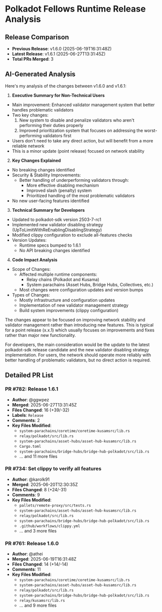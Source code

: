 # Polkadot Fellows Runtime Release Analysis

## Release Comparison
- **Previous Release**: v1.6.0 (2025-06-19T16:31:48Z)
- **Latest Release**: v1.6.1 (2025-06-27T13:31:45Z)
- **Total PRs Merged**: 3

## AI-Generated Analysis

Here's my analysis of the changes between v1.6.0 and v1.6.1:

1. **Executive Summary for Non-Technical Users**
- Main improvement: Enhanced validator management system that better handles problematic validators
- Two key changes:
  1. New system to disable and penalize validators who aren't performing their duties properly
  2. Improved prioritization system that focuses on addressing the worst-performing validators first
- Users don't need to take any direct action, but will benefit from a more reliable network
- This is a minor update (point release) focused on network stability

2. **Key Changes Explained**
- No breaking changes identified
- Security & Stability Improvements:
  - Better handling of underperforming validators through:
    - More effective disabling mechanism
    - Improved slash (penalty) system
    - Prioritized handling of the most problematic validators
- No new user-facing features identified

3. **Technical Summary for Developers**
- Updated to polkadot-sdk version 2503-7-rc1
- Implemented new validator disabling strategy (UpToLimitWithReEnablingDisablingStrategy)
- Modified clippy configuration to exclude all-features checks
- Version Updates:
  - Runtime specs bumped to 1.6.1
  - No API breaking changes identified

4. **Code Impact Analysis**
- Scope of Changes:
  - Affected multiple runtime components:
    - Relay chains (Polkadot and Kusama)
    - System parachains (Asset Hubs, Bridge Hubs, Collectives, etc.)
  - Most changes were configuration updates and version bumps
- Types of Changes:
  - Mostly infrastructure and configuration updates
  - Implementation of new validator management strategy
  - Build system improvements (clippy configuration)

The changes appear to be focused on improving network stability and validator management rather than introducing new features. This is typical for a point release (x.x.1) which usually focuses on improvements and fixes rather than major new functionality.

For developers, the main consideration would be the update to the latest polkadot-sdk release candidate and the new validator disabling strategy implementation. For users, the network should operate more reliably with better handling of problematic validators, but no direct action is required.

## Detailed PR List

### PR #782: Release 1.6.1
- **Author**: @ggwpez
- **Merged**: 2025-06-27T13:31:45Z
- **Files Changed**: 16 (+39/-32)
- **Labels**: `Release`
- **Comments**: 2
- **Key Files Modified**:
  - `system-parachains/coretime/coretime-kusamsrc/lib.rs`
  - `relay/polkadot/src/lib.rs`
  - `system-parachains/asset-hubs/asset-hub-kusamsrc/lib.rs`
  - `Cargo.toml`
  - `system-parachains/bridge-hubs/bridge-hub-polkadot/src/lib.rs`
  - ... and 11 more files

### PR #734: Set clippy to verify all features
- **Author**: @karolk91
- **Merged**: 2025-06-20T12:30:35Z
- **Files Changed**: 8 (+24/-31)
- **Comments**: 9
- **Key Files Modified**:
  - `pallets/remote-proxy/src/tests.rs`
  - `system-parachains/asset-hubs/asset-hub-kusamsrc/lib.rs`
  - `relay/polkadot/src/lib.rs`
  - `system-parachains/bridge-hubs/bridge-hub-polkadot/src/lib.rs`
  - `.github/workflows/clippy.yml`
  - ... and 3 more files

### PR #761: Release 1.6.0
- **Author**: @athei
- **Merged**: 2025-06-19T16:31:48Z
- **Files Changed**: 14 (+14/-14)
- **Comments**: 11
- **Key Files Modified**:
  - `system-parachains/coretime/coretime-kusamsrc/lib.rs`
  - `system-parachains/asset-hubs/asset-hub-kusamsrc/lib.rs`
  - `relay/polkadot/src/lib.rs`
  - `system-parachains/bridge-hubs/bridge-hub-polkadot/src/lib.rs`
  - `relay/kusamsrc/lib.rs`
  - ... and 9 more files


